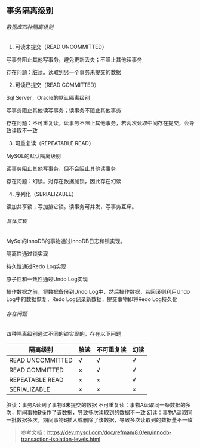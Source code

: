 事务隔离级别
-

###### 数据库四种隔离级别

1. 可读未提交（READ UNCOMMITTED）

写事务阻止其他写事务，避免更新丢失；不阻止其他读事务

存在问题：脏读。读取到另一个事务未提交的数据

2. 可读已提交（READ COMMITTED）

Sql Server，Oracle的默认隔离级别

写事务阻止其他读写事务；读事务不阻止其他事务

存在问题：不可重复读。读事务不阻止其他事务，若两次读取中间存在提交，会导致读取不一致

3. 可重复读（REPEATABLE READ）

MySQL的默认隔离级别

读事务阻止其他写事务，但不会阻止其他读事务

存在问题：幻读。对存在数据加锁，因此存在幻读

4. 序列化（SERIALIZABLE）

读加共享锁；写加排它锁。读事务可并发，写事务互斥。

###### 具体实现

MySql的InnoDB的事物通过InnoDB日志和锁实现。

隔离性通过锁实现

持久性通过Redo Log实现

原子性和一致性通过Undo Log实现

操作数据之前，将数据备份到Undo Log中，然后操作数据，若回滚则利用Undo Log中的数据恢复，Redo Log记录新数据，提交事物即将Redo Log持久化

###### 存在问题

四种隔离级别通过不同的锁实现的，存在以下问题

|隔离级别|脏读|不可重复读|幻读|
|---|---|---|---|
|READ UNCOMMITTED|√|√|√|
|READ COMMITTED|×|√|√|
|REPEATABLE READ|×|×|√|
|SERIALIZABLE|×|×|×|

脏读：事务A读到了事物B未提交的数据
不可重复读：事物A读取同一条数据的多次，期间事物B操作了该数据，导致多次读取到的数据不一致
幻读：事物A读取同一批数据多次，期间事物B插入或删除了该数据，导致多次读取到的数据量不一致

> 参考文档：https://dev.mysql.com/doc/refman/8.0/en/innodb-transaction-isolation-levels.html